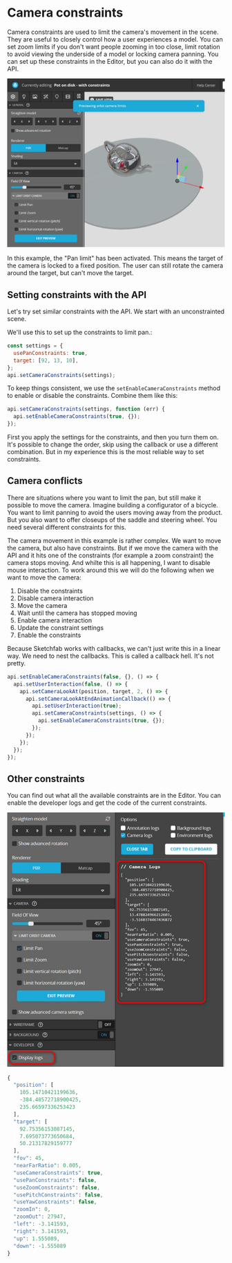 <script setup>
import ModelLoading from '../../components/ModelLoading.vue'
import CodePenEmbed from '../../components/CodePenEmbed.vue'
</script>

# Camera constraints

Camera constraints are used to limit the camera's movement in the scene. They are useful to closely control how a user experiences a model. You can set zoom limits if you don't want people zooming in too close, limit rotation to avoid viewing the underside of a model or locking camera panning. You can set up these constraints in the Editor, but you can also do it with the API.

![Constraints](./studio-pan-constraints.jpg)

In this example, the "Pan limit" has been activated. This means the target of the camera is locked to a fixed position. The user can still rotate the camera around the target, but can't move the target.

<ModelLoading id="7b6c7c87d3a84c72991e37b7a732489d" :playersettings="{autostart:1}" />

## Setting constraints with the API

Let's try set similar constraints with the API. We start with an unconstrainted scene.

We'll use this to set up the constraints to limit pan.:

```js
const settings = {
  usePanConstraints: true,
  target: [92, 13, 10],
};
api.setCameraConstraints(settings);
```

To keep things consistent, we use the `setEnableCameraConstraints` method to enable or disable the constraints. Combine them like this:

```js
api.setCameraConstraints(settings, function (err) {
  api.setEnableCameraConstraints(true, {});
});
```

First you apply the settings for the constraints, and then you turn them on. It's possible to change the order, skip using the callback or use a different combination. But in my experience this is the most reliable way to set constraints.

<CodePenEmbed id="bGOVjYL/433631197fa5bc0d73d31745730431ea" tab="result" />

## Camera conflicts

There are situations where you want to limit the pan, but still make it possible to move the camera. Imagine building a configurator of a bicycle. You want to limit panning to avoid the users moving away from the product. But you also want to offer closeups of the saddle and steering wheel. You need several different constraints for this.

<CodePenEmbed id="NWeGBJL/4a4a610cccfdbfeb5eb747745a1fb659" tab="result" />

The camera movement in this example is rather complex. We want to move the camera, but also have constraints. But if we move the camera with the API and it hits one of the constraints (for example a zoom constraint) the camera stops moving. And whilte this is all happening, I want to disable mouse interaction. To work around this we will do the following when we want to move the camera:

1. Disable the constraints
2. Disable camera interaction
3. Move the camera
4. Wait until the camera has stopped moving
5. Enable camera interaction
6. Update the constraint settings
7. Enable the constraints

Because Sketchfab works with callbacks, we can't just write this in a linear way. We need to nest the callbacks. This is called a callback hell. It's not pretty.

```js
api.setEnableCameraConstraints(false, {}, () => {
  api.setUserInteraction(false, () => {
    api.setCameraLookAt(position, target, 2, () => {
      api.setCameraLookAtEndAnimationCallback(() => {
        api.setUserInteraction(true);
        api.setCameraConstraints(settings, () => {
          api.setEnableCameraConstraints(true, {});
        });
      });
    });
  });
});
```

## Other constraints

You can find out what all the available constraints are in the Editor. You can enable the developer logs and get the code of the current constraints.

![Constraints](./studio-log-constraints.jpg)

```js
{
  "position": [
    105.14710421199636,
    -384.48572718900425,
    235.66597336253423
  ],
  "target": [
    92.75356153087145,
    7.695073773650684,
    50.21317829159777
  ],
  "fov": 45,
  "nearFarRatio": 0.005,
  "useCameraConstraints": true,
  "usePanConstraints": false,
  "useZoomConstraints": false,
  "usePitchConstraints": false,
  "useYawConstraints": false,
  "zoomIn": 0,
  "zoomOut": 27947,
  "left": -3.141593,
  "right": 3.141593,
  "up": 1.555089,
  "down": -1.555089
}
```
